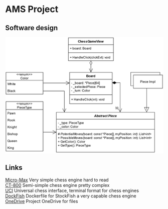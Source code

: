 # AMS Project

## Software design
![Chess Game Design](ChessGameDesign.drawio.png)




## Links
[Micro-Max](https://home.hccnet.nl/h.g.muller/pcsqr.html) Very simple chess engine hard to read \
[CT-800](https://www.ct800.net/download.htm) Semi-simple chess engine pretty complex \
[UCI](https://www.chessprogramming.org/UCI) Universal chess interface, terminal format for chess engines \
[DockFish](https://gitlab.com/ce72/dockfish) Dockerfile for StockFish a very capable chess engine \
[OneDrive](https://aarhusuniversitet-my.sharepoint.com/:f:/r/personal/au700926_uni_au_dk/Documents/SW6/AMS?csf=1&web=1&e=QqWXtH) Project OneDrive for files